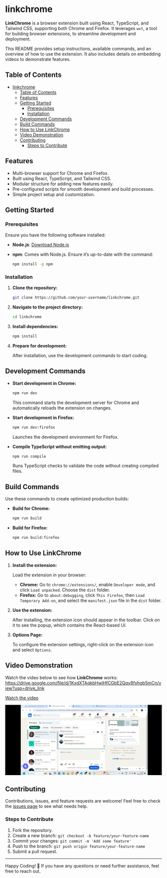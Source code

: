 # linkchrome

**LinkChrome** is a browser extension built using React, TypeScript, and Tailwind CSS, supporting both Chrome and Firefox. It leverages `wxt`, a tool for building browser extensions, to streamline development and deployment.

This README provides setup instructions, available commands, and an overview of how to use the extension. It also includes details on embedding videos to demonstrate features.

## Table of Contents

- [linkchrome](#linkchrome)
  - [Table of Contents](#table-of-contents)
  - [Features](#features)
  - [Getting Started](#getting-started)
    - [Prerequisites](#prerequisites)
    - [Installation](#installation)
  - [Development Commands](#development-commands)
  - [Build Commands](#build-commands)
  - [How to Use LinkChrome](#how-to-use-linkchrome)
  - [Video Demonstration](#video-demonstration)
  - [Contributing](#contributing)
    - [Steps to Contribute](#steps-to-contribute)

## Features

- Multi-browser support for Chrome and Firefox.
- Built using React, TypeScript, and Tailwind CSS.
- Modular structure for adding new features easily.
- Pre-configured scripts for smooth development and build processes.
- Simple project setup and customization.

## Getting Started

### Prerequisites

Ensure you have the following software installed:

- **Node.js**: [Download Node.js](https://nodejs.org/)
- **npm**: Comes with Node.js. Ensure it’s up-to-date with the command:

  ```bash
  npm install -g npm
  ```

### Installation

1. **Clone the repository:**

   ```bash
   git clone https://github.com/your-username/linkchrome.git
   ```

2. **Navigate to the project directory:**

   ```bash
   cd linkchrome
   ```

3. **Install dependencies:**

   ```bash
   npm install
   ```

4. **Prepare for development:**

   After installation, use the development commands to start coding.

## Development Commands

- **Start development in Chrome:**

  ```bash
  npm run dev
  ```

  This command starts the development server for Chrome and automatically reloads the extension on changes.

- **Start development in Firefox:**

  ```bash
  npm run dev:firefox
  ```

  Launches the development environment for Firefox.

- **Compile TypeScript without emitting output:**

  ```bash
  npm run compile
  ```

  Runs TypeScript checks to validate the code without creating compiled files.

## Build Commands

Use these commands to create optimized production builds:

- **Build for Chrome:**

  ```bash
  npm run build
  ```

- **Build for Firefox:**

  ```bash
  npm run build:firefox
  ```


## How to Use LinkChrome

1. **Install the extension:**

   Load the extension in your browser:

   - **Chrome:** Go to `chrome://extensions/`, enable `Developer mode`, and click `Load unpacked`. Choose the `dist` folder.
   - **Firefox:** Go to `about:debugging`, click `This Firefox`, then `Load Temporary Add-on`, and select the `manifest.json` file in the `dist` folder.

2. **Use the extension:**

   After installing, the extension icon should appear in the toolbar. Click on it to see the popup, which contains the React-based UI.

3. **Options Page:**

   To configure the extension settings, right-click on the extension icon and select `Options`.



## Video Demonstration

Watch the video below to see how **LinkChrome** works:
https://drive.google.com/file/d/1KxdXTAqkbHwjHfCGbE2Qqy8fxhgb5mCn/view?usp=drive_link

[Watch the video](https://github.com/martianshaan/linkchrome/blob/master/screen-capture.mp4)


[![Watch the video](https://github.com/martianshaan/linkchrome/blob/master/image.png)](https://github.com/martianshaan/linkchrome/blob/master/screen-capture.mp4)


## Contributing

Contributions, issues, and feature requests are welcome! Feel free to check the [issues page](https://github.com/your-username/linkchrome/issues) to see what needs help.

### Steps to Contribute

1. Fork the repository.
2. Create a new branch: `git checkout -b feature/your-feature-name`
3. Commit your changes: `git commit -m 'Add some feature'`
4. Push to the branch: `git push origin feature/your-feature-name`
5. Submit a pull request.

---

Happy Coding! 🎉 If you have any questions or need further assistance, feel free to reach out.

